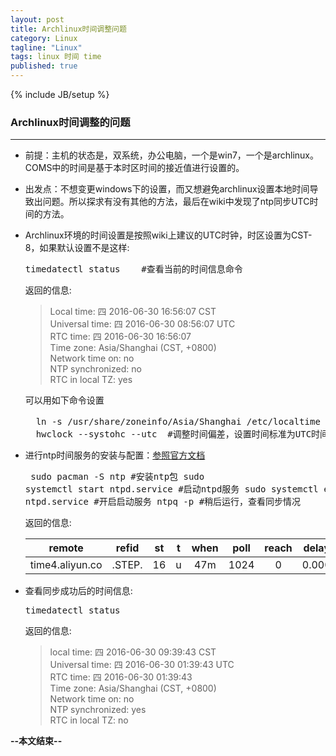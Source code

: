 ```yaml
---
layout: post
title: Archlinux时间调整问题
category: Linux
tagline: "Linux"
tags: linux 时间 time
published: true
---
```

{% include JB/setup %}
### Archlinux时间调整的问题
---
- 前提：主机的状态是，双系统，办公电脑，一个是win7，一个是archlinux。COMS中的时间是基于本时区时间的接近值进行设置的。
- 出发点：不想变更windows下的设置，而又想避免archlinux设置本地时间导致出问题。所以探求有没有其他的方法，最后在wiki中发现了ntp同步UTC时间的方法。
- Archlinux环境的时间设置是按照wiki上建议的UTC时钟，时区设置为CST-8，如果默认设置不是这样:
    <pre class="prettyprint linenums">
  timedatectl status    #查看当前的时间信息命令</pre>

    返回的信息:

    > Local time: 四 2016-06-30 16:56:07 CST  
    > Universal time: 四 2016-06-30 08:56:07 UTC  
    > RTC time: 四 2016-06-30 16:56:07   
    > Time zone: Asia/Shanghai (CST, +0800)  
    > Network time on: no  
    > NTP synchronized: no  
    > RTC in local TZ: yes  

    可以用如下命令设置
    <pre class="prettyprint linenums">
    ln -s /usr/share/zoneinfo/Asia/Shanghai /etc/localtime #设置默认时区
    hwclock --systohc --utc  #调整时间偏差，设置时间标准为UTC时间</pre>
- 进行ntp时间服务的安装与配置：[参照官方文档](https://wiki.archlinux.org/index.php/Network_Time_Protocol_daemon)
      <pre class="prettyprint linenums">
      sudo pacman -S ntp  #安装ntp包
      sudo systemctl start ntpd.service   #启动ntpd服务
      sudo systemctl enable ntpd.service  #开启启动服务
      ntpq -p                             #稍后运行，查看同步情况</pre>

  返回的信息:  

    | remote      | refid      | st    | t    | when   | poll  | reach | delay | offset    | jitter    |
	| :-------------: | :-------------: |:-------------: |:-------------: |:-------------: |:-------------: |:-------------: |:-------------: |:-------------: |:-------------: |
	|  time4.aliyun.co   |  .STEP.       |  16       |  u     |  47m    |  1024   |  0   |  0.000  |  0.000  |  0.000  |

- 查看同步成功后的时间信息:
  <pre class="prettyprint linenums">
  timedatectl status</pre>

  返回的信息:

  > local time: 四 2016-06-30 09:39:43 CST  
  > Universal time: 四 2016-06-30 01:39:43 UTC  
  > RTC time: 四 2016-06-30 01:39:43  
  > Time zone: Asia/Shanghai (CST, +0800)  
  > Network time on: no  
  > NTP synchronized: yes  
  > RTC in local TZ: no  

**--本文结束--**            

